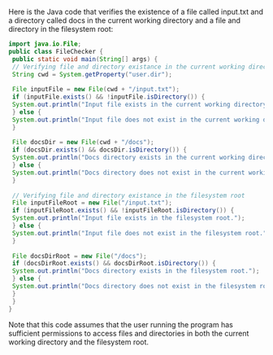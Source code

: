 Here is the Java code that verifies the existence of a file called input.txt and a directory called docs in the current working directory and a file and directory in the filesystem root:
```java
import java.io.File;
public class FileChecker {
 public static void main(String[] args) {
 // Verifying file and directory existance in the current working directory
 String cwd = System.getProperty("user.dir");
 
 File inputFile = new File(cwd + "/input.txt");
 if (inputFile.exists() && !inputFile.isDirectory()) {
 System.out.println("Input file exists in the current working directory.");
 } else {
 System.out.println("Input file does not exist in the current working directory.");
 }
 
 File docsDir = new File(cwd + "/docs");
 if (docsDir.exists() && docsDir.isDirectory()) {
 System.out.println("Docs directory exists in the current working directory.");
 } else {
 System.out.println("Docs directory does not exist in the current working directory.");
 }
 
 // Verifying file and directory existance in the filesystem root
 File inputFileRoot = new File("/input.txt");
 if (inputFileRoot.exists() && !inputFileRoot.isDirectory()) {
 System.out.println("Input file exists in the filesystem root.");
 } else {
 System.out.println("Input file does not exist in the filesystem root.");
 }
 
 File docsDirRoot = new File("/docs");
 if (docsDirRoot.exists() && docsDirRoot.isDirectory()) {
 System.out.println("Docs directory exists in the filesystem root.");
 } else {
 System.out.println("Docs directory does not exist in the filesystem root.");
 }
 }
}
```
Note that this code assumes that the user running the program has sufficient permissions to access files and directories in both the current working directory and the filesystem root.

